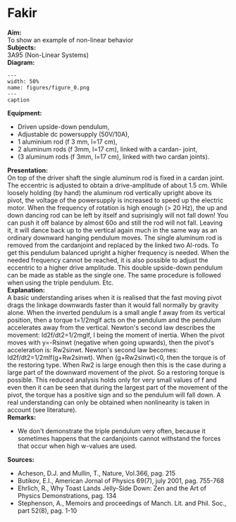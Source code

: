 # Fakir 
    
<b> Aim: </b>  
 To show an example of non-linear behavior    
<b> Subjects: </b>  
 3A95 (Non-Linear Systems)   
<b> Diagram: </b>  
   
```{figure} figures/figure_0.png  
---  
width: 50%  
name: figures/figure_0.png  
---  
caption  
``` 
      
<b> Equipment: </b>  
 
 *  Driven upside-down pendulum, 
 *  Adjustable dc powersupply (50V/10A), 
 *  1 aluminium rod (f 3 mm, l=17 cm), 
 *  2 aluminum rods (f 3mm, l=17 cm), linked with a cardan- joint, 
 *  (3 aluminum rods (f 3mm, l=17 cm), linked with two cardan joints).
       
<b> Presentation: </b>  
 On top of the driver shaft the single aluminum rod is fixed in a cardan joint. The eccentric is adjusted to obtain a drive-amplitude of about 1.5 cm. While loosely holding (by hand) the aluminum rod vertically upright above its pivot, the voltage of the powersupply is increased to speed up the electric motor. When the frequency of rotation is high enough (> 20 Hz), the up and down dancing rod can be left by itself and suprisingly will not fall down! You can push it off balance by almost 60o and still the rod will not fall. Leaving it, it will dance back up to the vertical again much in the same way as an ordinary downward hanging pendulum moves.  The single aluminum rod is removed from the cardanjoint and replaced by the linked two Al-rods. To get this pendulum balanced upright a higher frequency is needed. When the needed frequency cannot be reached, it is also possible to adjust the eccentric to a higher drive amplitude. This double upside-down pendulum can be made as stable as the single one.  The same procedure is followed when using the triple pendulum. Etc.    
<b> Explanation: </b>  
 A basic understanding arises when it is realised that the fast moving pivot drags the linkage downwards faster than it would fall normally by gravity alone. When the inverted pendulum is a small angle f away from its vertical position, then a torque t=1/2mglf acts on the pendulum and the pendulum accelerates away from the vertical. Newton's second law describes the movement: Id2f/dt2=1/2mglf, I being the moment of inertia. When the pivot moves with y=-Rsinwt (negative when going upwards), then the pivot's acceleration is: Rw2sinwt. Newton's second law becomes: Id2f/dt2=1/2mlf(g+Rw2sinwt). When (g+Rw2sinwt)<0, then the torque is of the restoring type. When Rw2 is large enough then this is the case during a large part of the downward movement of the pivot. So a restoring torque is possible. This reduced analysis holds only for very small values of f and even then it can be seen that during the largest part of the movement of the pivot, the torque has a positive sign and so the pendulum will fall down. A real understanding can only be obtained when nonlinearity is taken in account (see literature).    
<b> Remarks: </b>  
 
 *  We don't demonstrate the triple pendulum very often, because it sometimes happens that the cardanjoints cannot withstand the forces that occur when high w-values are used.
   
<b> Sources: </b>  
 
 *  Acheson, D.J. and Mullin, T., Nature, Vol.366, pag. 215 
 *  Butikov, E.I., American Jornal of Physics 69(7), july 2001, pag. 755-768 
 *  Ehrlich, R., Why Toast Lands Jelly-Side Down: Zen and the Art of Physics Demonstrations, pag. 134 
 *  Stephenson, A., Memoirs and proceedings of Manch. Lit. and Phil. Soc., part 52(8), pag. 1-10
  